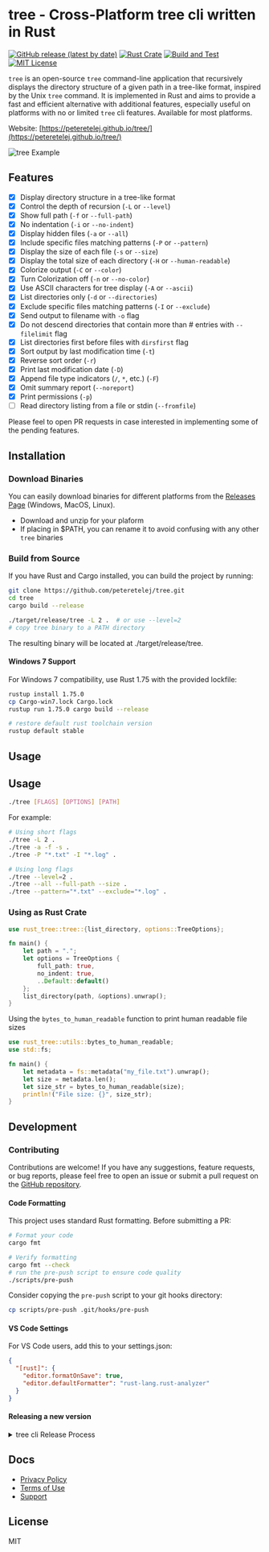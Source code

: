 # tree - Cross-Platform tree cli written in Rust

[![GitHub release (latest by date)](https://img.shields.io/github/v/release/peteretelej/tree)](https://github.com/peteretelej/tree/releases)
[![Rust Crate](https://img.shields.io/crates/v/rust_tree.svg)](https://crates.io/crates/rust_tree)
[![Build and Test](https://github.com/peteretelej/tree/actions/workflows/build.yml/badge.svg)](https://github.com/peteretelej/tree/actions/workflows/build.yml)
[![MIT License](https://img.shields.io/badge/License-MIT-blue.svg)](https://github.com/peteretelej/tree/blob/main/LICENSE)

`tree` is an open-source `tree` command-line application that recursively displays the directory structure of a given path in a tree-like format, inspired by the Unix `tree` command. It is implemented in Rust and aims to provide a fast and efficient alternative with additional features, especially useful on platforms with no or limited `tree` cli features. Available for most platforms.

Website: [https://peteretelej.github.io/tree/](https://peteretelej.github.io/tree/)

![tree Example](./example.png)

## Features

- [x] Display directory structure in a tree-like format
- [x] Control the depth of recursion (`-L` or `--level`)
- [x] Show full path (`-f` or `--full-path`)
- [x] No indentation (`-i` or `--no-indent`)
- [x] Display hidden files (`-a` or `--all`)
- [x] Include specific files matching patterns (`-P` or `--pattern`)
- [x] Display the size of each file (`-s` or `--size`)
- [x] Display the total size of each directory (`-H` or `--human-readable`)
- [x] Colorize output (`-C` or `--color`)
- [x] Turn Colorization off (`-n` or `--no-color`)
- [x] Use ASCII characters for tree display (`-A` or `--ascii`)
- [x] List directories only (`-d` or `--directories`)
- [x] Exclude specific files matching patterns (`-I` or `--exclude`)
- [x] Send output to filename with `-o` flag
- [x] Do not descend directories that contain more than # entries with `--filelimit` flag
- [x] List directories first before files with `dirsfirst` flag
- [x] Sort output by last modification time (`-t`)
- [x] Reverse sort order (`-r`)
- [x] Print last modification date (`-D`)
- [x] Append file type indicators (`/`, `*`, etc.) (`-F`)
- [x] Omit summary report (`--noreport`)
- [x] Print permissions (`-p`)
- [ ] Read directory listing from a file or stdin (`--fromfile`)

Please feel to open PR requests in case interested in implementing some of the pending features.

## Installation

### Download Binaries

You can easily download binaries for different platforms from the [Releases Page](https://github.com/peteretelej/tree/releases) (Windows, MacOS, Linux).

- Download and unzip for your plaform
- If placing in $PATH, you can rename it to avoid confusing with any other `tree` binaries

### Build from Source

If you have Rust and Cargo installed, you can build the project by running:

```sh
git clone https://github.com/peteretelej/tree.git
cd tree
cargo build --release

./target/release/tree -L 2 .  # or use --level=2
# copy tree binary to a PATH directory
```

The resulting binary will be located at ./target/release/tree.

#### Windows 7 Support

For Windows 7 compatibility, use Rust 1.75 with the provided lockfile:

```sh
rustup install 1.75.0
cp Cargo-win7.lock Cargo.lock
rustup run 1.75.0 cargo build --release

# restore default rust toolchain version
rustup default stable
```

## Usage

## Usage

```sh
./tree [FLAGS] [OPTIONS] [PATH]
```

For example:

```sh
# Using short flags
./tree -L 2 .
./tree -a -f -s .
./tree -P "*.txt" -I "*.log" .

# Using long flags
./tree --level=2 .
./tree --all --full-path --size .
./tree --pattern="*.txt" --exclude="*.log" .
```

### Using as Rust Crate

```rust
use rust_tree::tree::{list_directory, options::TreeOptions};

fn main() {
    let path = ".";
    let options = TreeOptions {
        full_path: true,
        no_indent: true,
        ..Default::default()
    };
    list_directory(path, &options).unwrap();
}
```

Using the `bytes_to_human_readable` function to print human readable file sizes

```rust
use rust_tree::utils::bytes_to_human_readable;
use std::fs;

fn main() {
    let metadata = fs::metadata("my_file.txt").unwrap();
    let size = metadata.len();
    let size_str = bytes_to_human_readable(size);
    println!("File size: {}", size_str);
}
```

## Development

### Contributing

Contributions are welcome! If you have any suggestions, feature requests, or bug reports, please feel free to open an issue or submit a pull request on the [GitHub repository](https://github.com/peteretelej/tree).

#### Code Formatting

This project uses standard Rust formatting. Before submitting a PR:

```bash
# Format your code
cargo fmt

# Verify formatting
cargo fmt --check
# run the pre-push script to ensure code quality
./scripts/pre-push
```

Consider copying the `pre-push` script to your git hooks directory:

```bash
cp scripts/pre-push .git/hooks/pre-push
```

#### VS Code Settings

For VS Code users, add this to your settings.json:

```json
{
  "[rust]": {
    "editor.formatOnSave": true,
    "editor.defaultFormatter": "rust-lang.rust-analyzer"
  }
}
```

#### Releasing a new version

<details>
<summary>tree cli Release Process</summary>

Update version in `Cargo.toml` and push a tag:

```bash
# Update version in Cargo.toml to 1.2.3
git add Cargo.toml
git commit -m "version 1.2.3"
git tag -a v1.2.3 -m "tree v1.2.3"
git push origin v1.2.3
```

GitHub Actions will build and publish the release. Visit the [Releases page](https://github.com/peteretelej/tree/releases) to generate automated release notes for the release.

</details>

## Docs

- [Privacy Policy](./docs/privacy.md)
- [Terms of Use](./docs/terms.md)
- [Support](./docs/support.md)

## License

MIT
